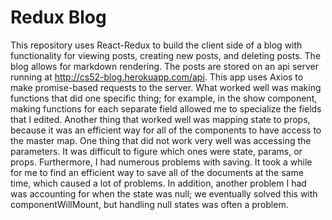 # Redux Blog
This repository uses React-Redux to build the client side of a blog with functionality for viewing posts, creating new posts, and deleting posts.  The blog allows for markdown rendering.  The posts are stored on an api server running at http://cs52-blog.herokuapp.com/api.  This app uses Axios to make promise-based requests to the server.  What worked well was making functions that did one specific thing; for example, in the show component, making functions for each separate field allowed me to specialize the fields that I edited.  Another thing that worked well was mapping state to props, because it was an efficient way for all of the components to have access to the master map.  One thing that did not work very well was accessing the parameters.  It was difficult to figure which ones were state, params, or props.  Furthermore, I had numerous problems with saving.  It took a while for me to find an efficient way to save all of the documents at the same time, which caused a lot of problems.  In addition, another problem I had was accounting for when the state was null; we eventually solved this with componentWillMount, but handling null states was often a problem.
